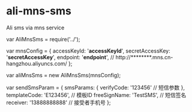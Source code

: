 # ali-mns-sms
Ali sms via mns service

var AliMnsSms = require('../');

var mnsConfig = {
    accessKeyId: '**accessKeyId**',
    secretAccessKey: '**secretAccessKey**',
    endpoint: '**endpoint**', // http://********.mns.cn-hangzhou.aliyuncs.com/
};

var aliMnsSms = new AliMnsSms(mnsConfig);

var sendSmsParam = {
    smsParams: {
        verifyCode: '123456' // 短信参数
    },
    templateCode: 'E123456', // 模板ID
    freeSignName: 'TestSMS', // 短信签名
    receiver: '13888888888' // 接受者手机号
};